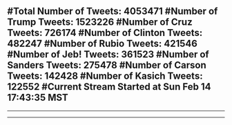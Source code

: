 #Total Number of Tweets: 4053471 
#Number of Trump Tweets: 1523226
#Number of Cruz Tweets: 726174
#Number of Clinton Tweets: 482247
#Number of Rubio Tweets: 421546
#Number of Jeb! Tweets: 361523
#Number of Sanders Tweets: 275478
#Number of Carson Tweets: 142428
#Number of Kasich Tweets: 122552
#Current Stream Started at Sun Feb 14 17:43:35 MST
---
---
---
